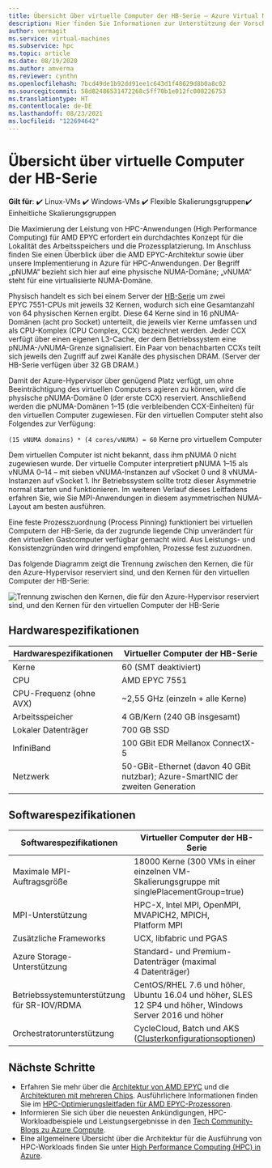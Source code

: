 ```yaml
---
title: Übersicht über virtuelle Computer der HB-Serie – Azure Virtual Machines | Microsoft-Dokumentation
description: Hier finden Sie Informationen zur Unterstützung der Vorschauversion für die VM-Größe der HB-Serie in Azure.
author: vermagit
ms.service: virtual-machines
ms.subservice: hpc
ms.topic: article
ms.date: 08/19/2020
ms.author: amverma
ms.reviewer: cynthn
ms.openlocfilehash: 7bcd49de1b92dd91ee1c643d1f48629d8b0a8c02
ms.sourcegitcommit: 58d82486531472268c5ff70b1e012fc008226753
ms.translationtype: HT
ms.contentlocale: de-DE
ms.lasthandoff: 08/23/2021
ms.locfileid: "122694642"
---
```

# <a name="hb-series-virtual-machines-overview"></a>Übersicht über virtuelle Computer der HB-Serie

**Gilt für**: :heavy_check_mark: Linux-VMs :heavy_check_mark: Windows-VMs :heavy_check_mark: Flexible Skalierungsgruppen:heavy_check_mark: Einheitliche Skalierungsgruppen

Die Maximierung der Leistung von HPC-Anwendungen (High Performance Computing) für AMD EPYC erfordert ein durchdachtes Konzept für die Lokalität des Arbeitsspeichers und die Prozessplatzierung. Im Anschluss finden Sie einen Überblick über die AMD EPYC-Architektur sowie über unsere Implementierung in Azure für HPC-Anwendungen. Der Begriff „pNUMA“ bezieht sich hier auf eine physische NUMA-Domäne; „vNUMA“ steht für eine virtualisierte NUMA-Domäne.

Physisch handelt es sich bei einem Server der [HB-Serie](../../hb-series.md) um zwei EPYC 7551-CPUs mit jeweils 32 Kernen, wodurch sich eine Gesamtanzahl von 64 physischen Kernen ergibt. Diese 64 Kerne sind in 16 pNUMA-Domänen (acht pro Socket) unterteilt, die jeweils vier Kerne umfassen und als CPU-Komplex (CPU Complex, CCX) bezeichnet werden. Jeder CCX verfügt über einen eigenen L3-Cache, der dem Betriebssystem eine pNUMA-/vNUMA-Grenze signalisiert. Ein Paar von benachbarten CCXs teilt sich jeweils den Zugriff auf zwei Kanäle des physischen DRAM. (Server der HB-Serie verfügen über 32 GB DRAM.)

Damit der Azure-Hypervisor über genügend Platz verfügt, um ohne Beeinträchtigung des virtuellen Computers agieren zu können, wird die physische pNUMA-Domäne 0 (der erste CCX) reserviert. Anschließend werden die pNUMA-Domänen 1–15 (die verbleibenden CCX-Einheiten) für den virtuellen Computer zugewiesen. Für den virtuellen Computer steht also Folgendes zur Verfügung:

`(15 vNUMA domains) * (4 cores/vNUMA) = 60` Kerne pro virtuellem Computer

Dem virtuellen Computer ist nicht bekannt, dass ihm pNUMA 0 nicht zugewiesen wurde. Der virtuelle Computer interpretiert pNUMA 1–15 als vNUMA 0–14 – mit sieben vNUMA-Instanzen auf vSocket 0 und 8 vNUMA-Instanzen auf vSocket 1. Ihr Betriebssystem sollte trotz dieser Asymmetrie normal starten und funktionieren. Im weiteren Verlauf dieses Leitfadens erfahren Sie, wie Sie MPI-Anwendungen in diesem asymmetrischen NUMA-Layout am besten ausführen.

Eine feste Prozesszuordnung (Process Pinning) funktioniert bei virtuellen Computern der HB-Serie, da der zugrunde liegende Chip unverändert für den virtuellen Gastcomputer verfügbar gemacht wird. Aus Leistungs- und Konsistenzgründen wird dringend empfohlen, Prozesse fest zuzuordnen.

Das folgende Diagramm zeigt die Trennung zwischen den Kernen, die für den Azure-Hypervisor reserviert sind, und den Kernen für den virtuellen Computer der HB-Serie:

![Trennung zwischen den Kernen, die für den Azure-Hypervisor reserviert sind, und den Kernen für den virtuellen Computer der HB-Serie](./media/architecture/hb-segregation-cores.png)

## <a name="hardware-specifications"></a>Hardwarespezifikationen

| Hardwarespezifikationen                | Virtueller Computer der HB-Serie                     |
|----------------------------------|----------------------------------|
| Kerne                            | 60 (SMT deaktiviert)                |
| CPU                              | AMD EPYC 7551                    |
| CPU-Frequenz (ohne AVX)          | ~2,55 GHz (einzeln + alle Kerne)   |
| Arbeitsspeicher                           | 4 GB/Kern (240 GB insgesamt)         |
| Lokaler Datenträger                       | 700 GB SSD                       |
| InfiniBand                       | 100 GBit EDR Mellanox ConnectX-5 |
| Netzwerk                          | 50-GBit-Ethernet (davon 40 GBit nutzbar); Azure-SmartNIC der zweiten Generation |

## <a name="software-specifications"></a>Softwarespezifikationen

| Softwarespezifikationen           |Virtueller Computer der HB-Serie           |
|-----------------------------|-----------------------|
| Maximale MPI-Auftragsgröße            | 18000 Kerne (300 VMs in einer einzelnen VM-Skalierungsgruppe mit singlePlacementGroup=true)  |
| MPI-Unterstützung                 | HPC-X, Intel MPI, OpenMPI, MVAPICH2, MPICH, Platform MPI  |
| Zusätzliche Frameworks       | UCX, libfabric und PGAS |
| Azure Storage-Unterstützung       | Standard- und Premium-Datenträger (maximal 4 Datenträger) |
| Betriebssystemunterstützung für SR-IOV/RDMA   | CentOS/RHEL 7.6 und höher, Ubuntu 16.04 und höher, SLES 12 SP4 und höher, Windows Server 2016 und höher  |
| Orchestratorunterstützung        | CycleCloud, Batch und AKS ([Clusterkonfigurationsoptionen](../../sizes-hpc.md#cluster-configuration-options)) |

## <a name="next-steps"></a>Nächste Schritte

- Erfahren Sie mehr über die [Architektur von AMD EPYC](https://bit.ly/2Epv3kC) und die [Architekturen mit mehreren Chips](https://bit.ly/2GpQIMb). Ausführlichere Informationen finden Sie im [HPC-Optimierungsleitfaden für AMD EPYC-Prozessoren](https://bit.ly/2T3AWZ9).
- Informieren Sie sich über die neuesten Ankündigungen, HPC-Workloadbeispiele und Leistungsergebnisse in den [Tech Community-Blogs zu Azure Compute](https://techcommunity.microsoft.com/t5/azure-compute/bg-p/AzureCompute).
- Eine allgemeinere Übersicht über die Architektur für die Ausführung von HPC-Workloads finden Sie unter [High Performance Computing (HPC) in Azure](/azure/architecture/topics/high-performance-computing/).
